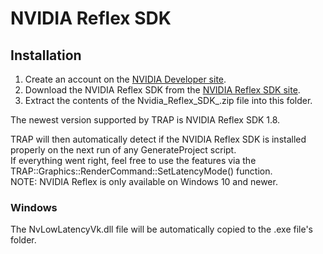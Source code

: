 # NVIDIA Reflex SDK

## Installation

1. Create an account on the [NVIDIA Developer site](https://developer.nvidia.com/).
2. Download the NVIDIA Reflex SDK from the [NVIDIA Reflex SDK site](https://developer.nvidia.com/reflex/get-started/).
3. Extract the contents of the Nvidia_Reflex_SDK_.zip file into this folder.

The newest version supported by TRAP is NVIDIA Reflex SDK 1.8.

TRAP will then automatically detect if the NVIDIA Reflex SDK is installed properly on the next run of any GenerateProject script.  
If everything went right, feel free to use the features via the TRAP::Graphics::RenderCommand::SetLatencyMode() function.  
NOTE: NVIDIA Reflex is only available on Windows 10 and newer.

### Windows

The NvLowLatencyVk.dll file will be automatically copied to the .exe file's folder.
